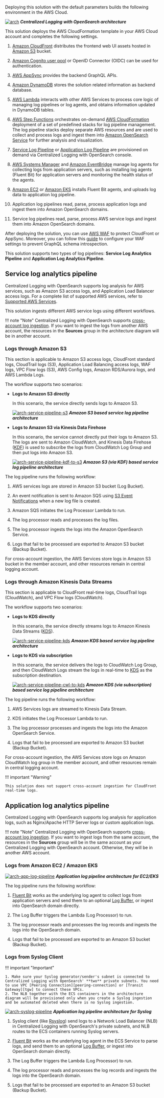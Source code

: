 Deploying this solution with the default parameters builds the following environment in the AWS Cloud.

[![arch]][arch]
**_Centralized Logging with OpenSearch architecture_**

This solution deploys the AWS CloudFormation template in your AWS Cloud account and completes the following settings.

1. [Amazon CloudFront](https://aws.amazon.com/cloudfront) distributes the frontend web UI assets hosted in [Amazon S3](https://aws.amazon.com/s3/) bucket.

2. [Amazon Cognito user pool](https://aws.amazon.com/cognito) or OpenID Connector (OIDC) can be used for authentication.

3. [AWS AppSync](https://aws.amazon.com/appsync) provides the backend GraphQL APIs.

4. [Amazon DynamoDB](https://aws.amazon.com/dynamodb) stores the solution related information as backend database.

5. [AWS Lambda](https://aws.amazon.com/lambda) interacts with other AWS Services to process core logic of managing log pipelines or log agents, and obtains information updated in DynamoDB tables.

6. [AWS Step Functions](https://aws.amazon.com/step-functions) orchestrates on-demand [AWS CloudFormation](https://aws.amazon.com/cloudformation) deployment of a set of predefined stacks for log pipeline management. The log pipeline stacks deploy separate AWS resources and are used to collect and process logs and ingest them into [Amazon OpenSearch Service](https://aws.amazon.com/opensearch-service) for further analysis and visualization.

7. [Service Log Pipeline](#service-log-analytics-pipeline) or [Application Log Pipeline](#application-log-analytics-pipeline) are provisioned on demand via Centralized Logging with OpenSearch console.

8. [AWS Systems Manager](https://aws.amazon.com/systems-manager) and [Amazon EventBridge](https://aws.amazon.com/eventbridge) manage log agents for collecting logs from application servers, such as installing log agents (Fluent Bit) for application servers and monitoring the health status of the agents.

9. [Amazon EC2](https://aws.amazon.com/ec2/) or [Amazon EKS](https://aws.amazon.com/eks/) installs Fluent Bit agents, and uploads log data to application log pipeline.

10. Application log pipelines read, parse, process application logs and ingest them into Amazon OpenSearch domains.

11. Service log pipelines read, parse, process AWS service logs and ingest them into Amazon OpenSearch domains.

After deploying the solution, you can use [AWS WAF](https://aws.amazon.com/waf/) to protect CloudFront or AppSync. Moreover, you can follow this [guide](https://docs.aws.amazon.com/appsync/latest/devguide/WAF-Integration.html) to configure your WAF settings to prevent GraphQL schema introspection.

This solution supports two types of log pipelines: **Service Log Analytics Pipeline** and **Application Log Analytics Pipeline**.

## Service log analytics pipeline

Centralized Logging with OpenSearch supports log analysis for AWS services, such as Amazon S3 access logs, and Application Load Balancer access logs. For a complete list of supported AWS services, refer to [Supported AWS Services](./aws-services/index.md#supported-aws-services).

This solution ingests different AWS service logs using different workflows.

!!! note "Note"
    Centralized Logging with OpenSearch supports [cross-account log ingestion](./link-account/index.md). If you want to ingest the logs from another AWS account, the resources in the **Sources** group in the architecture diagram will be in another account.
### Logs through Amazon S3

This section is applicable to Amazon S3 access logs, CloudFront standard logs, CloudTrail logs (S3), Application Load Balancing access logs, WAF logs, VPC Flow logs (S3), AWS Config logs, Amazon RDS/Aurora logs, and AWS Lambda Logs.

The workflow supports two scenarios:

- **Logs to Amazon S3 directly**


    In this scenario, the service directly sends logs to Amazon S3.

    [![arch-service-pipeline-s3]][arch-service-pipeline-s3]
    **_Amazon S3 based service log pipeline architecture_**

- **Logs to Amazon S3 via Kinesis Data Firehose**

    In this scenario, the service cannot directly put their logs to Amazon S3. The logs are sent to Amazon CloudWatch, and Kinesis Data Firehose ([KDF]) is used to subscribe the logs from CloudWatch Log Group and then put logs into Amazon S3.

    [![arch-service-pipeline-kdf-to-s3]][arch-service-pipeline-kdf-to-s3]
    **_Amazon S3 (via KDF) based service log pipeline architecture_**

The log pipeline runs the following workflow:

1. AWS services logs are stored in Amazon S3 bucket (Log Bucket).

2. An event notification is sent to Amazon SQS using [S3 Event Notifications][s3-events] when a new log file is created.

3. Amazon SQS initiates the Log Processor Lambda to run.

4. The log processor reads and processes the log files.

5. The log processor ingests the logs into the Amazon OpenSearch Service.

6. Logs that fail to be processed are exported to Amazon S3 bucket (Backup Bucket).

For cross-account ingestion, the AWS Services store logs in Amazon S3 bucket in the member account, and other resources remain in central logging account.


### Logs through Amazon Kinesis Data Streams

This section is applicable to CloudFront real-time logs, CloudTrail logs (CloudWatch), and VPC Flow logs (CloudWatch).

The workflow supports two scenarios:

- **Logs to KDS directly**

    In this scenario, the service directly streams logs to Amazon Kinesis Data Streams ([KDS]).

    [![arch-service-pipeline-kds]][arch-service-pipeline-kds]
    **_Amazon KDS based service log pipeline architecture_**

- **Logs to KDS via subscription**

    In this scenario, the service delivers the logs to CloudWatch Log Group, and then CloudWatch Logs stream the logs in real-time to [KDS] as the subscription destination.

    [![arch-service-pipeline-cwl-to-kds]][arch-service-pipeline-cwl-to-kds]
    **_Amazon KDS (via subscription) based service log pipeline architecture_**

The log pipeline runs the following workflow:

1. AWS Services logs are streamed to Kinesis Data Stream.

2. KDS initiates the Log Processor Lambda to run.

3. The log processor processes and ingests the logs into the Amazon OpenSearch Service.

4. Logs that fail to be processed are exported to Amazon S3 bucket (Backup Bucket).

For cross-account ingestion, the AWS Services store logs on Amazon CloudWatch log group in the member account, and other resources remain in central logging account.

!!! important "Warning"

    This solution does not support cross-account ingestion for CloudFront real-time logs.


## Application log analytics pipeline

Centralized Logging with OpenSearch supports log analysis for application logs, such as Nginx/Apache HTTP Server logs or custom application logs.

!!! note "Note"
    Centralized Logging with OpenSearch supports [cross-account log ingestion](./link-account/index.md). If you want to ingest logs from the same account, the resources in the **Sources** group will be in the same account as your Centralized Logging with OpenSearch account.
    Otherwise, they will be in another AWS account.

### Logs from Amazon EC2 / Amazon EKS

[![arch-app-log-pipeline]][arch-app-log-pipeline]
**_Application log pipeline architecture for EC2/EKS_**

The log pipeline runs the following workflow:

1. [Fluent Bit](https://fluentbit.io/) works as the underlying log agent to collect logs from application servers and send them to an optional [Log Buffer](./applications/index.md#log-buffer), or ingest into OpenSearch domain directly.

2. The Log Buffer triggers the Lambda (Log Processor) to run.

3. The log processor reads and processes the log records and ingests the logs into the OpenSearch domain.

4. Logs that fail to be processed are exported to an Amazon S3 bucket (Backup Bucket).

### Logs from Syslog Client

!!! important "Important"

    1. Make sure your Syslog generator/sender's subnet is connected to Centralized Logging with OpenSearch' **two** private subnets. You need to use VPC [Peering Connection][peering-connection] or [Transit Gateway][tgw] to connect these VPCs.
    2. The NLB together with the ECS containers in the architecture diagram will be provisioned only when you create a Syslog ingestion and be automated deleted when there is no Syslog ingestion.

[![arch-syslog-pipeline]][arch-syslog-pipeline]
**_Application log pipeline architecture for Syslog_**

1. Syslog client (like [Rsyslog][rsyslog]) send logs to a Network Load Balancer (NLB) in Centralized Logging with OpenSearch's private subnets, and NLB routes to the ECS containers running Syslog servers.

2. [Fluent Bit](https://fluentbit.io/) works as the underlying log agent in the ECS Service to parse logs, and send them to an optional [Log Buffer](./applications/index.md#log-buffer), or ingest into OpenSearch domain directly.

3. The Log Buffer triggers the Lambda (Log Processor) to run.

4. The log processor reads and processes the log records and ingests the logs into the OpenSearch domain.

5. Logs that fail to be processed are exported to an Amazon S3 bucket (Backup Bucket).

[s3log]: https://docs.aws.amazon.com/AmazonS3/latest/userguide/ServerLogs.html
[alblog]: https://docs.aws.amazon.com/elasticloadbalancing/latest/application/load-balancer-access-logs.html
[s3]: https://aws.amazon.com/s3/
[s3-events]: https://docs.aws.amazon.com/AmazonS3/latest/userguide/NotificationHowTo.html
[cloudfront]: https://aws.amazon.com/cloudfront/
[cognito]: https://aws.amazon.com/cognito/
[appsync]: https://aws.amazon.com/appsync/
[lambda]: https://aws.amazon.com/lambda/
[dynamodb]: https://aws.amazon.com/dynamodb/
[systemsmanager]: https://aws.amazon.com/systemmanager/
[stepfunction]: https://aws.amazon.com/stepfunctions/
[kds]: https://aws.amazon.com/kinesis/data-streams/
[kdf]: https://aws.amazon.com/kinesis/data-firehose/
[arch]: ../images/architecture/arch.svg
[arch-service-pipeline-s3]: ../images/architecture/service-pipeline-s3.svg
[arch-service-pipeline-kdf-to-s3]: ../images/architecture/service-pipeline-kdf-to-s3.svg
[arch-service-pipeline-cw]: ../images/architecture/service-pipeline-cw.svg
[arch-service-pipeline-kds]: ../images/architecture/service-pipeline-kds.svg
[arch-service-pipeline-cwl-to-kds]: ../images/architecture/service-pipeline-cwl-to-kds.svg
[arch-app-log-pipeline]: ../images/architecture/app-log-pipeline-ec2-eks.svg
[arch-syslog-pipeline]: ../images/architecture/app-log-pipeline-syslog.svg
[peering-connection]: https://docs.aws.amazon.com/vpc/latest/peering/working-with-vpc-peering.html
[tgw]: https://docs.aws.amazon.com/vpc/latest/tgw/what-is-transit-gateway.html
[rsyslog]: https://www.rsyslog.com/
